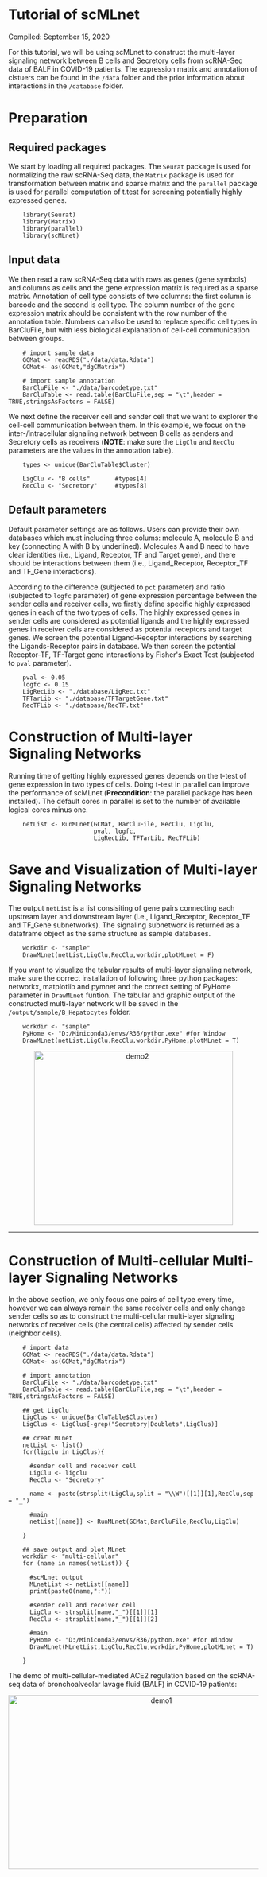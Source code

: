# Tutorial of scMLnet
Compiled: September 15, 2020

For this tutorial, we will be using scMLnet to construct the multi-layer signaling network between B cells and Secretory cells from scRNA-Seq data of BALF in COVID-19 patients. The expression matrix and annotation of clstuers can be found in the `/data` folder and the prior information about interactions in the `/database` folder.

# Preparation

## Required packages

We start by loading all required packages. The `Seurat` package is used for normalizing the raw scRNA-Seq data, the `Matrix` package is used for transformation between matrix and sparse matrix and the `parallel` package is used for parallel computation of t.test for screening potentially highly expressed genes.

        library(Seurat)
        library(Matrix)
        library(parallel)
        library(scMLnet)

## Input data

We then read a raw scRNA-Seq data with rows as genes (gene symbols) and columns as cells and the gene expression matrix is required as a sparse matrix. Annotation of cell type consists of two columns: the first column is barcode and the second is cell type. The column number of the gene expression matrix should be consistent with the row number of the annotation table. Numbers can also be used to replace specific cell types in BarCluFile, but with less biological explanation of cell-cell communication between groups.

        # import sample data
        GCMat <- readRDS("./data/data.Rdata")
        GCMat<- as(GCMat,"dgCMatrix")
        
        # import sample annotation
        BarCluFile <- "./data/barcodetype.txt"
        BarCluTable <- read.table(BarCluFile,sep = "\t",header = TRUE,stringsAsFactors = FALSE)

We next define the receiver cell and sender cell that we want to explorer the cell-cell communication between them. In this example, we focus on the inter-/intracellular signaling network between B cells as senders and Secretory cells as receivers (**NOTE**: make sure the `LigClu` and `RecClu` parameters are the values in the annotation table).

        types <- unique(BarCluTable$Cluster)
        
        LigClu <- "B cells"       #types[4]
        RecClu <- "Secretory"     #types[8]

## Default parameters

Default parameter settings are as follows. Users can provide their own databases which must including three colums: molecule A, molecule B and key (connecting A with B by underlined). Molecules A and B need to have clear identities (i.e., Ligand, Receptor, TF and Target gene), and there should be interactions between them (i.e., Ligand_Receptor, Receptor_TF and TF_Gene interactions).

According to the difference (subjected to `pct` parameter) and ratio (subjected to `logfc` parameter) of gene expression percentage between the sender cells and receiver cells, we firstly define specific highly expressed genes in each of the two types of cells. The highly expressed genes in sender cells are considered as potential ligands and the highly expressed genes in receiver cells are considered as potential receptors and target genes. We screen the potential Ligand-Receptor interactions by searching the Ligands-Receptor pairs in database. We then screen the potential Receptor-TF, TF-Target gene interactions by Fisher's Exact Test (subjected to `pval` parameter).

        pval <- 0.05
        logfc <- 0.15
        LigRecLib <- "./database/LigRec.txt"
        TFTarLib <- "./database/TFTargetGene.txt"
        RecTFLib <- "./database/RecTF.txt"

# Construction of Multi-layer Signaling Networks

Running time of getting highly expressed genes depends on the t-test of gene expression in two types of cells. Doing t-test in parallel can improve the performance of scMLnet (**Precondition**: the parallel package has been installed). The default cores in parallel is set to the number of available logical cores minus one.

        netList <- RunMLnet(GCMat, BarCluFile, RecClu, LigClu, 
                            pval, logfc, 
                            LigRecLib, TFTarLib, RecTFLib)

# Save and Visualization of Multi-layer Signaling Networks

The output `netList` is a list consisiting of gene pairs connecting each upstream layer and downstream layer (i.e., Ligand_Receptor, Receptor_TF and TF_Gene subnetworks). The signaling subnetwork is returned as a dataframe object as the same structure as sample databases. 

        workdir <- "sample"
        DrawMLnet(netList,LigClu,RecClu,workdir,plotMLnet = F)


If you want to visualize the tabular results of multi-layer signaling network, make sure the correct installation of following three python packages: networkx, matplotlib and pymnet and the correct setting of PyHome parameter in `DrawMLnet` funtion. The tabular and graphic output of the constructed multi-layer network will be saved in the `/output/sample/B_Hepatocytes` folder.

        workdir <- "sample"
        PyHome <- "D:/Miniconda3/envs/R36/python.exe" #for Window
        DrawMLnet(netList,LigClu,RecClu,workdir,PyHome,plotMLnet = T)


<div align=center>
<img src="./demo2.png" width="400" height="350" alt="demo2" />
</div>

---

# Construction of Multi-cellular Multi-layer Signaling Networks

In the above section, we only focus one pairs of cell type every time, however we can always remain the same receiver cells and only change sender cells so as to construct the multi-cellular multi-layer signaling networks of receiver cells (the central cells) affected by sender cells (neighbor cells). 

        # import data
        GCMat <- readRDS("./data/data.Rdata")
        GCMat<- as(GCMat,"dgCMatrix")
        
        # import annotation
        BarCluFile <- "./data/barcodetype.txt"
        BarCluTable <- read.table(BarCluFile,sep = "\t",header = TRUE,stringsAsFactors = FALSE)
        
        ## get LigClu
        LigClus <- unique(BarCluTable$Cluster)
        LigClus <- LigClus[-grep("Secretory|Doublets",LigClus)]
        
        ## creat MLnet
        netList <- list()
        for(ligclu in LigClus){
          
          #sender cell and receiver cell
          LigClu <- ligclu
          RecClu <- "Secretory"
          
          name <- paste(strsplit(LigClu,split = "\\W")[[1]][1],RecClu,sep = "_")
          
          #main
          netList[[name]] <- RunMLnet(GCMat,BarCluFile,RecClu,LigClu)
          
        }
        
        ## save output and plot MLnet
        workdir <- "multi-cellular"
        for (name in names(netList)) {
          
          #scMLnet output
          MLnetList <- netList[[name]]
          print(paste0(name,":"))
          
          #sender cell and receiver cell
          LigClu <- strsplit(name,"_")[[1]][1]
          RecClu <- strsplit(name,"_")[[1]][2]
          
          #main
          PyHome <- "D:/Miniconda3/envs/R36/python.exe" #for Window
          DrawMLnet(MLnetList,LigClu,RecClu,workdir,PyHome,plotMLnet = T)
          
        }

The demo of multi-cellular-mediated ACE2 regulation based on the scRNA-seq data of bronchoalveolar lavage fluid (BALF) in COVID-19 patients:

<div align=center>
<img src="./demo1.png" width="600" height="350" alt="demo1" />
</div>

